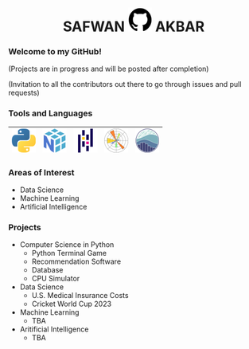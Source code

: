 <h1 align="center"> SAFWAN <img src="https://github.com/safwanakbar86/safwanakbar86/blob/main/icons48/github48.png" alt-text="GitHub"> AKBAR </h1>

### Welcome to my GitHub!

(Projects are in progress and will be posted after completion)

(Invitation to all the contributors out there to go through issues and pull requests)

### Tools and Languages

| ![alt-text][python] | ![alt-text][numpy] | ![alt-text][pandas] | ![alt-text][matplot] | ![alt-text][seaborn] |
| ------------------- | ------------------ | ------------------- | -------------------- | -------------------- |

[python]: https://github.com/safwanakbar86/safwanakbar86/blob/main/icons48/python48.png "Python"
[numpy]: https://github.com/safwanakbar86/safwanakbar86/blob/main/icons48/numpy48.png "NumPy"
[pandas]: https://github.com/safwanakbar86/safwanakbar86/blob/main/icons48/pandas48.png "Pandas"
[matplot]: https://github.com/safwanakbar86/safwanakbar86/blob/main/icons48/matplotlib48.png "Matplotlib"
[seaborn]: https://github.com/safwanakbar86/safwanakbar86/blob/main/icons48/seaborn48.png "Seaborn"

### Areas of Interest

 - Data Science
 - Machine Learning
 - Artificial Intelligence

### Projects

 - Computer Science in Python
    - Python Terminal Game
    - Recommendation Software
    - Database
    - CPU Simulator
 - Data Science
    - U.S. Medical Insurance Costs
    - Cricket World Cup 2023
 - Machine Learning
    - TBA
 - Aritificial Intelligence
    - TBA
